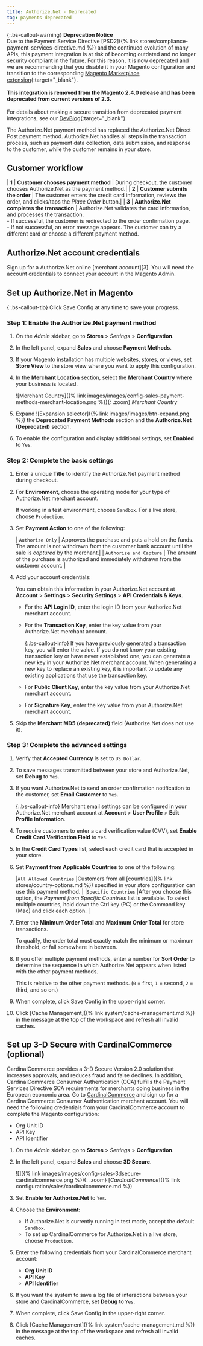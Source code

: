 ```yaml
---
title: Authorize.Net - Deprecated
tag: payments-deprecated
---
```


{:.bs-callout-warning}
**Deprecation Notice** <br/>
Due to the Payment Service Directive [PSD2]({% link stores/compliance-payment-services-directive.md %}) and the continued evolution of many APIs, this payment integration is at risk of becoming outdated and no longer security compliant in the future. For this reason, it is now deprecated and we are recommending that you disable it in your Magento configuration and transition to the corresponding [Magento Marketplace extension](https://marketplace.magento.com/catalogsearch/result/?q=authorize.net){:target="_blank"}.<br/><br/>**This integration is removed from the Magento 2.4.0 release and has been deprecated from current versions of 2.3.**<br/><br/>
For details about making a secure transition from deprecated payment integrations, see our [DevBlog](https://community.magento.com/t5/Magento-DevBlog/Deprecation-of-Magento-core-payment-integrations/ba-p/426445){:target="_blank"}.

The Authorize.Net payment method has replaced the Authorize.Net Direct Post payment method. Authorize.Net handles all steps in the transaction process, such as payment data collection, data submission, and response to the customer, while the customer remains in your store.

## Customer workflow

| **1** | **Customer chooses payment method** | During checkout, the customer chooses Authorize.Net as the payment method.|
| **2** | **Customer submits the order** | The customer enters the credit card information, reviews the order, and clicks/taps the _Place Order_ button.|
| **3** | **Authorize.Net completes the transaction** | Authorize.Net validates the card information, and processes the transaction. <br/>- If successful, the customer is redirected to the order confirmation page.<br/>- If not successful, an error message appears. The customer can try a different card or choose a different payment method.

## Authorize.Net account credentials

Sign up for a Authorize.Net online [merchant account][3]. You will need the account credentials to connect your account in the Magento Admin.

## Set up Authorize.Net in Magento

{:.bs-callout-tip}
Click <span class="btn">Save Config</span> at any time to save your progress.

### Step 1: Enable the Authorize.Net payment method

1. On the _Admin_ sidebar, go to **Stores** > _Settings_ > **Configuration**.

1. In the left panel, expand **Sales** and choose **Payment Methods**.

1. If your Magento installation has multiple websites, stores, or views, set **Store View** to the store view where you want to apply this configuration.

1. In the **Merchant Location** section, select the **Merchant Country** where your business is located.

   ![Merchant Country]({% link images/images/config-sales-payment-methods-merchant-location.png %}){: .zoom}
   _Merchant Country_

1. Expand ![Expansion selector]({% link images/images/btn-expand.png %}) the **Deprecated Payment Methods** section and the **Authorize.Net (Deprecated)** section.

1. To enable the configuration and display additional settings, set **Enabled** to `Yes`.

### Step 2: Complete the basic settings

1. Enter a unique **Title** to identify the Authorize.Net payment method during checkout.

1. For **Environment**, choose the operating mode for your type of Authorize.Net merchant account.

   If working in a test environment, choose `Sandbox`. For a live store, choose `Production`.

1. Set **Payment Action** to one of the following:

   | `Authorize Only` | Approves the purchase and puts a hold on the funds. The amount is not withdrawn from the customer bank account until the sale is _captured_ by the merchant.|
   | `Authorize and Capture` | The amount of the purchase is authorized and immediately withdrawn from the customer account. |

1. Add your account credentials:

   You can obtain this information in your Authorize.Net account at **Account** > **Settings** > **Security Settings** > **API Credentials & Keys**.

   - For the **API Login ID**, enter the login ID from your Authorize.Net merchant account.

   - For the **Transaction Key**, enter the key value from your Authorize.Net merchant account.

      {:.bs-callout-info}
      If you have previously generated a transaction key, you will enter the value. If you do not know your existing transaction key or have never established one, you can generate a new key in your Authorize.Net merchant account. When generating a new key to replace an existing key, it is important to update any existing applications that use the transaction key.

   - For **Public Client Key**, enter the key value from your Authorize.Net merchant account.

   - For **Signature Key**, enter the key value from your Authorize.Net merchant account.

1. Skip the **Merchant MD5 (deprecated)** field (Authorize.Net does not use it).

### Step 3: Complete the advanced settings

1. Verify that **Accepted Currency** is set to `US Dollar`.

1. To save messages transmitted between your store and Authorize.Net, set **Debug** to `Yes`.

1. If you want Authorize.Net to send an order confirmation notification to the customer, set **Email Customer** to `Yes`.

   {:.bs-callout-info}
   Merchant email settings can be configured in your Authorize.Net merchant account at **Account** > **User Profile** > **Edit Profile Information**.

1. To require customers to enter a card verification value (CVV), set **Enable Credit Card Verification Field** to `Yes`.

1. In the **Credit Card Types** list, select each credit card that is accepted in your store.

1. Set **Payment from Applicable Countries** to one of the following:

   |`All Allowed Countries` |Customers from all [countries]({% link stores/country-options.md %}) specified in your store configuration can use this payment method. |
   |`Specific Countries` |After you choose this option, the _Payment from Specific Countries_ list is available. To select multiple countries, hold down the Ctrl key (PC) or the Command key (Mac) and click each option. |

1. Enter the **Minimum Order Total** and **Maximum Order Total** for store transactions.

   To qualify, the order total must exactly match the minimum or maximum threshold, or fall somewhere in between.

1. If you offer multiple payment methods, enter a number for **Sort Order** to determine the sequence in which Authorize.Net appears when listed with the other payment methods.

   This is relative to the other payment methods. (`0` = first, `1` = second, `2` = third, and so on.)

1. When complete, click <span class="btn">Save Config</span> in the upper-right corner.

1. Click [Cache Management]({% link system/cache-management.md %}) in the message at the top of the workspace and refresh all invalid caches.

## Set up 3-D Secure with CardinalCommerce (optional)

CardinalCommerce provides a 3-D Secure Version 2.0 solution that increases approvals, and reduces fraud and false declines. In addition, CardinalCommerce Consumer Authentication (CCA) fulfills the Payment Services Directive SCA requirements for merchants doing business in the European economic area. Go to [CardinalCommerce][2] and sign up for a CardinalCommerce Consumer Authentication merchant account. You will need the following credentials from your CardinalCommerce account to complete the Magento configuration:

- Org Unit ID
- API Key
- API Identifier

1. On the _Admin_ sidebar, go to **Stores** > _Settings_ > **Configuration**.

1. In the left panel, expand **Sales** and choose **3D Secure**.

   ![]({% link images/images/config-sales-3dsecure-cardinalcommerce.png %}){: .zoom}
   [_CardinalCommerce_]({% link configuration/sales/cardinalcommerce.md %})

1. Set **Enable for Authorize.Net** to `Yes`.

1. Choose the **Environment**:

   - If Authorize.Net is currently running in test mode, accept the default `Sandbox`.
   - To set up CardinalCommerce for Authorize.Net in a live store, choose `Production`.

1. Enter the following credentials from your CardinalCommerce merchant account:

   - **Org Unit ID**
   - **API Key**
   - **API Identifier**

1. If you want the system to save a log file of interactions between your store and  CardinalCommerce, set **Debug** to `Yes`.

1. When complete, click <span class="btn">Save Config</span> in the upper-right corner.

1. Click [Cache Management]({% link system/cache-management.md %}) in the message at the top of the workspace and refresh all invalid caches.

[1]: https://www.authorize.net/sign-up/pricing.html
[2]: https://www.cardinalcommerce.com/products/cardinal-consumer-authentication/for-merchants